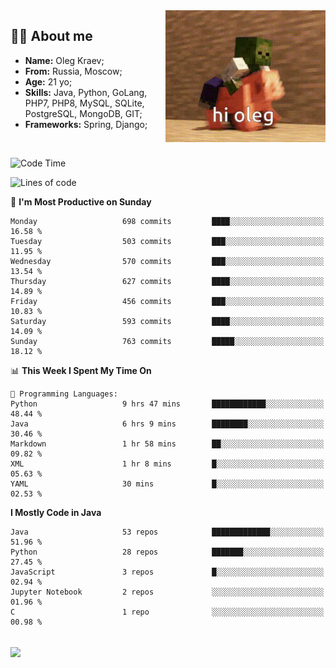 <img align="right" height="211" width="256" src="res/hi-oleg.gif">
<div>
	<h2>👨‍💻 About me</h2>
	<ul align="left">
	    <li><strong>Name:</strong> Oleg Kraev;</li>
	    <li><strong>From:</strong> Russia, Moscow;</li>
	    <li><strong>Age:</strong> 21 yo;</li>
	    <li><strong>Skills:</strong> Java, Python, GoLang, PHP7, PHP8, MySQL, SQLite, PostgreSQL, MongoDB, GIT;</li>
	    <li><strong>Frameworks:</strong> Spring, Django;</li>
	</ul>
</div>
<br>

<!--START_SECTION:waka-->
![Code Time](http://img.shields.io/badge/Code%20Time-1%2C189%20hrs%2036%20mins-blue)

![Lines of code](https://img.shields.io/badge/From%20Hello%20World%20I%27ve%20Written-1.7%20million%20lines%20of%20code-blue)

📅 **I'm Most Productive on Sunday** 

```text
Monday                   698 commits         ████░░░░░░░░░░░░░░░░░░░░░   16.58 % 
Tuesday                  503 commits         ███░░░░░░░░░░░░░░░░░░░░░░   11.95 % 
Wednesday                570 commits         ███░░░░░░░░░░░░░░░░░░░░░░   13.54 % 
Thursday                 627 commits         ████░░░░░░░░░░░░░░░░░░░░░   14.89 % 
Friday                   456 commits         ███░░░░░░░░░░░░░░░░░░░░░░   10.83 % 
Saturday                 593 commits         ████░░░░░░░░░░░░░░░░░░░░░   14.09 % 
Sunday                   763 commits         █████░░░░░░░░░░░░░░░░░░░░   18.12 % 
```


📊 **This Week I Spent My Time On** 

```text
💬 Programming Languages: 
Python                   9 hrs 47 mins       ████████████░░░░░░░░░░░░░   48.44 % 
Java                     6 hrs 9 mins        ████████░░░░░░░░░░░░░░░░░   30.46 % 
Markdown                 1 hr 58 mins        ██░░░░░░░░░░░░░░░░░░░░░░░   09.82 % 
XML                      1 hr 8 mins         █░░░░░░░░░░░░░░░░░░░░░░░░   05.63 % 
YAML                     30 mins             █░░░░░░░░░░░░░░░░░░░░░░░░   02.53 % 
```

**I Mostly Code in Java** 

```text
Java                     53 repos            █████████████░░░░░░░░░░░░   51.96 % 
Python                   28 repos            ███████░░░░░░░░░░░░░░░░░░   27.45 % 
JavaScript               3 repos             █░░░░░░░░░░░░░░░░░░░░░░░░   02.94 % 
Jupyter Notebook         2 repos             ░░░░░░░░░░░░░░░░░░░░░░░░░   01.96 % 
C                        1 repo              ░░░░░░░░░░░░░░░░░░░░░░░░░   00.98 % 
```




<!--END_SECTION:waka-->

<br>
<img align="center" src="https://wakatime.com/share/@hteppl/18a68a4e-e1fb-41eb-b9f2-e999d76b9bac.svg">
